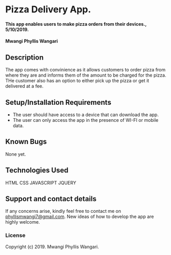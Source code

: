 # Pizza Delivery App.
#### This app enables users to make pizza orders from their devices., 5/10/2019.
#### Mwangi Phyllis Wangari
## Description
The app comes with convinience as it allows customers to order pizza from where they are and informs them of the amount to be charged for the pizza. THe customer also has an option to either pick up the pizza or get it delivered at a fee. 
## Setup/Installation Requirements
* The user should have access to a device that can download the app.
* The user can only access the app in the presence of WI-FI or mobile data.
## Known Bugs
None yet.
## Technologies Used
HTML
CSS
JAVASCRIPT
JQUERY
## Support and contact details
If any concerns arise, kindly feel free to contact me on phyllismwangi7@gmail.com. New ideas of how to develop the app are highly welcome.
### License
Copyright (c) 2019. Mwangi Phyllis Wangari.
  